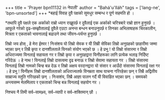 +++
title = 'Prayer bpn11132 in नेपाली'
author = "Bahá'u'lláh"
tags = ['lang-ne', 'bpn-unsorted']
+++
*बहाई विवाह दुवै पक्षको सुमधुर सम्बन्ध र पूर्ण सहमति हो । 

*तथापि दुवै पक्षले एक अर्काको राम्रो ध्यान राख्नुपर्छ र दुवैलाई एक अर्काको चरित्रबारे राम्रो ज्ञान हुनुपर्छ । आफूले गरेको दृढ–सम्झौतालाई दुवैले एउटा अनन्त बन्धन बनाउनुपर्छ र तिनका अभिलाषाहरू चिरकालीन, मित्रता र एकताको भावनालाई बढाउने तथा जीवन–पर्यन्त हुनुपर्छ । 


तिम्रो जय होस् , हे मेरा ईश्वर ! निःसंशय  यो तिम्रो सेवक र यी तिम्री सेविका तिम्रो अनुग्रहको  छाहारीमा जम्मा भएका छन् र तिम्रै कृपा र दानशीलताले यिनको संयोग भएको छ । हे प्रभु ! यो तिम्रो संसारमा र तिम्रो अधिराज्यमा यिनलाई सहायता गर र तिम्रो कृपा र अनुग्रहद्वारा यिनीहरूका लागि प्रत्येक भलाइ निर्दिष्ट गरिदेऊ । हे नाथ ! यिनलाई तिम्रो दासत्वमा दृढ बनाऊ र तिम्रो सेवामा सहायता गर । तिम्रो संसारमा यिनलाई तिम्रो नामको चिन्ह बन्न देऊ र तिम्रो अक्षय वरदानद्वारा यो संसार र आउँदो संसारमा यिनलाई रक्षा गर । हे प्रभु ! यिनीहरू तिम्रो दानशीलताको अधिराज्यतर्फ विनम्रता साथ याचना गरिरहेका छन् र तिम्रै अद्वितीय साम्राज्य स्तुति गरिरहको छन् । निःसशंय, तिम्रै आज्ञा पालन गर्दै यी विवाहित भएका छन् । समयको अन्त्यसम्म मेलमिलाप र एकताको चिन्ह बन्न यिनलाई सहयोग गर । 

निश्चय नै तिमी सर्व–सामथ्र्य, सर्व–व्यापी र सर्व–शक्तिमान् छौ ।

